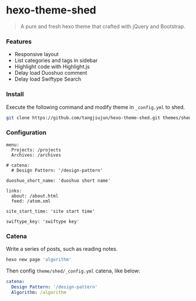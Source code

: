 # hexo-theme-shed
>A pure and fresh hexo theme that crafted with jQuery and Bootstrap.

### Features
* Responsive layout
* List categories and tags in sidebar
* Highlight code with Highlight.js
* Delay load Duoshuo comment
* Delay load Swiftype Search

### Install
Execute the following command and modify theme in `_config.yml` to shed.

```bash
git clone https://github.com/tangjiujun/hexo-theme-shed.git themes/shed
```

### Configuration

```
menu:
  Projects: /projects
  Archives: /archives

# catena:
  # Design Pattern: '/design-pattern'

duoshuo_short_name: 'duoshuo short name'

links:
  about: /about.html
  feed: /atom.xml

site_start_time: 'site start time'

swiftype_key: 'swiftype key'
```

### Catena
Write a series of posts, such as reading notes.

```bash
hexo new page 'algorithm'
```

Then config `theme/shed/_config.yml` catena, like below:

```yaml
catena:
  Design Pattern: '/design-pattern'
  Algorithm: /algorithm
```
